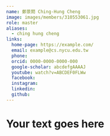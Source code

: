 ```yaml
---
name: 鄭景閎 Ching-Hung Cheng 
image: images/members/310553061.jpg 
role: master
aliases:
  - ching hung cheng
links:
  home-page: https://example.com/
  email: example@cs.nycu.edu.tw
  phone: 
  orcid: 0000-0000-0000-000
  google-scholar: abcdefgAAAAJ
  youtube: watch?v=ABCDEF0FLWw
  facebook:
  instagram:
  linkedin:
  github:
---
```

# Your text goes here
